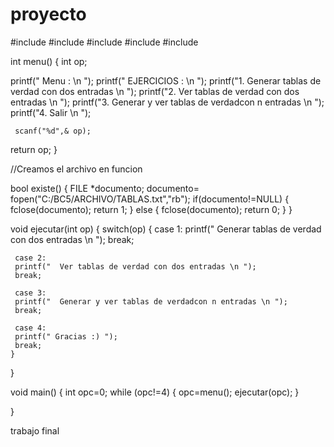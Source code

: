 # proyecto
 #include<stdio>
#include<conio>
#include<stdlib>
#include<string>
#include<fstream>

int menu()
{
int op;

printf("         Menu : \n ");
    printf("     EJERCICIOS : \n ");
    printf("1.  Generar tablas de verdad con dos entradas \n ");
    printf("2.  Ver tablas de verdad con dos entradas \n ");
    printf("3.  Generar y ver tablas de verdadcon n entradas \n ");
    printf("4. Salir \n ");

     scanf("%d",& op);
return op;
}

//Creamos el archivo en funcion

bool existe()
     {
FILE *documento;
documento= fopen("C:/BC5/ARCHIVO/TABLAS.txt","rb");
if(documento!=NULL)
 {
  fclose(documento);
  return 1;
 }
else
 {
 fclose(documento);
 return 0;
 }
}




 void ejecutar(int op)
  {
   switch(op)
    {
      case 1:
      printf("  Generar tablas de verdad con dos entradas \n ");
      break;

     case 2:
     printf("  Ver tablas de verdad con dos entradas \n ");
     break;

     case 3:
     printf("  Generar y ver tablas de verdadcon n entradas \n ");
     break;

     case 4:
     printf(" Gracias :) ");
     break;
    }
  }




void main()
{
   int opc=0;
   while (opc!=4)
     {
		opc=menu();
		ejecutar(opc);
     }

}



trabajo final
